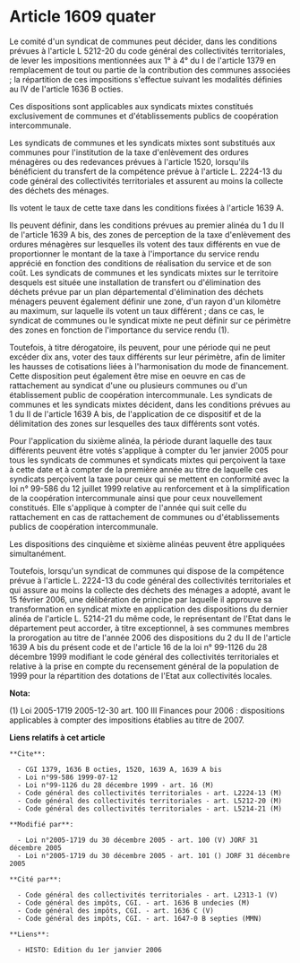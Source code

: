 # Article 1609 quater

Le comité d'un syndicat de communes peut décider, dans les conditions prévues à l'article L 5212-20 du code général des
collectivités territoriales, de lever les impositions mentionnées aux 1° à 4°  du I de l'article 1379 en remplacement de tout
ou partie de la contribution des communes associées ; la répartition de ces impositions s'effectue suivant les modalités
définies au IV de l'article 1636 B octies.

Ces dispositions sont applicables aux syndicats mixtes constitués exclusivement de communes et d'établissements publics de
coopération intercommunale.

Les syndicats de communes et les syndicats mixtes sont substitués aux communes pour l'institution de la taxe d'enlèvement des
ordures ménagères ou des redevances prévues à l'article 1520, lorsqu'ils bénéficient du transfert de la compétence prévue à
l'article L. 2224-13 du code général des collectivités territoriales et assurent au moins la collecte des déchets des
ménages.

Ils votent le taux de cette taxe dans les conditions fixées à l'article 1639 A.

Ils peuvent définir, dans les conditions prévues au premier alinéa du 1 du II de l'article 1639 A bis, des zones de
perception de la taxe d'enlèvement des ordures ménagères sur lesquelles ils votent des taux différents en vue de
proportionner le montant de la taxe à l'importance du service rendu apprécié en fonction des conditions de réalisation du
service et de son coût. Les syndicats de communes et les syndicats mixtes sur le territoire desquels est située une
installation de transfert ou d'élimination des déchets prévue par un plan départemental d'élimination des déchets ménagers
peuvent également définir une zone, d'un rayon d'un kilomètre au maximum, sur laquelle ils votent un taux différent ; dans ce
cas, le syndicat de communes ou le syndicat mixte ne peut définir sur ce périmètre des zones en fonction de l'importance du
service rendu (1).

Toutefois, à titre dérogatoire, ils peuvent, pour une période qui ne peut excéder dix ans, voter des taux différents sur leur
périmètre, afin de limiter les hausses de cotisations liées à l'harmonisation du mode de financement. Cette disposition peut
également être mise en oeuvre en cas de rattachement au syndicat d'une ou plusieurs communes ou d'un établissement public de
coopération intercommunale. Les syndicats de communes et les syndicats mixtes décident, dans les conditions prévues au 1 du
II de l'article 1639 A bis, de l'application de ce dispositif et de la délimitation des zones sur lesquelles des taux
différents sont votés.

Pour l'application du sixième alinéa, la période durant laquelle des taux différents peuvent être votés s'applique à compter
du 1er janvier 2005 pour tous les syndicats de communes et syndicats mixtes qui perçoivent la taxe à cette date et à compter
de la première année au titre de laquelle ces syndicats perçoivent la taxe pour ceux qui se mettent en conformité avec la loi
n° 99-586 du 12 juillet 1999 relative au renforcement et à la simplification de la coopération intercommunale ainsi que pour
ceux nouvellement constitués. Elle s'applique à compter de l'année qui suit celle du rattachement en cas de rattachement de
communes ou d'établissements publics de coopération intercommunale.

Les dispositions des cinquième et sixième alinéas peuvent être appliquées simultanément.

Toutefois, lorsqu'un syndicat de communes qui dispose de la compétence prévue à l'article L. 2224-13 du code général des
collectivités territoriales et qui assure au moins la collecte des déchets des ménages a adopté, avant le 15 février 2006,
une délibération de principe par laquelle il approuve sa transformation en syndicat mixte en application des dispositions du
dernier alinéa de l'article L. 5214-21 du même code, le représentant de l'Etat dans le département peut accorder, à titre
exceptionnel, à ses communes membres la prorogation au titre de l'année 2006 des dispositions du 2 du II de l'article 1639 A
bis du présent code et de l'article 16 de la loi n° 99-1126 du 28 décembre 1999 modifiant le code général des collectivités
territoriales et relative à la prise en compte du recensement général de la population de 1999 pour la répartition des
dotations de l'Etat aux collectivités locales.

**Nota:**

(1) Loi 2005-1719 2005-12-30 art. 100 III Finances pour 2006 : dispositions applicables à compter des impositions établies au
titre de 2007.

**Liens relatifs à cet article**

	**Cite**:

	  - CGI 1379, 1636 B octies, 1520, 1639 A, 1639 A bis
	  - Loi n°99-586 1999-07-12
	  - Loi n°99-1126 du 28 décembre 1999 - art. 16 (M)
	  - Code général des collectivités territoriales - art. L2224-13 (M)
	  - Code général des collectivités territoriales - art. L5212-20 (M)
	  - Code général des collectivités territoriales - art. L5214-21 (M)

	**Modifié par**:

	  - Loi n°2005-1719 du 30 décembre 2005 - art. 100 (V) JORF 31 décembre 2005
	  - Loi n°2005-1719 du 30 décembre 2005 - art. 101 () JORF 31 décembre 2005

	**Cité par**:

	  - Code général des collectivités territoriales - art. L2313-1 (V)
	  - Code général des impôts, CGI. - art. 1636 B undecies (M)
	  - Code général des impôts, CGI. - art. 1636 C (V)
	  - Code général des impôts, CGI. - art. 1647-0 B septies (MMN)

	**Liens**:

	  - HISTO: Edition du 1er janvier 2006
